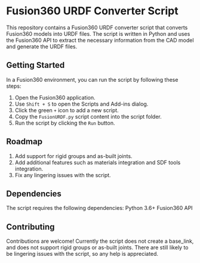 # Fusion360 URDF Converter Script

This repository contains a Fusion360 URDF converter script that converts Fusion360 models into URDF files. The script is written in Python and uses the Fusion360 API to extract the necessary information from the CAD model and generate the URDF files.

## Getting Started
In a Fusion360 environment, you can run the script by following these steps:

1. Open the Fusion360 application.
2. Use `Shift + S` to open the Scripts and Add-ins dialog.
3. Click the green `+` icon to add a new script.
4. Copy the `FusionURDF.py` script content into the script folder.
5. Run the script by clicking the `Run` button.

## Roadmap
1. Add support for rigid groups and as-built joints.
2. Add additional features such as materials integration and SDF tools integration.
3. Fix any lingering issues with the script.

## Dependencies
The script requires the following dependencies:
Python 3.6+
Fusion360 API

## Contributing
Contributions are welcome! Currently the script does not create a base_link, and does not support rigid groups or as-built joints. There are still likely to be lingering issues with the script, so any help is appreciated.